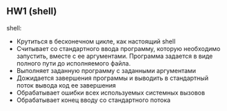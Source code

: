 ## HW1 (shell)

shell:
- Крутиться в бесконечном цикле, как настоящий shell
- Считывает со стандартного ввода программу, которую необходимо запустить, вместе с ее аргументами. Программа задается в виде полного пути до исполняемого файла.
- Выполняет заданную программу с заданными аргументами
- Дожидается завершения программы и выводить в стандартный поток вывода код ее завершения
- Обрабатывает ошибки всех используемых системных вызовов
- Обрабатывает конец вводу со стандартного потока
